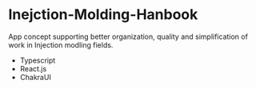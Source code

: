 # Inejction-Molding-Hanbook
App concept supporting better organization, quality and simplification of work in Injection modling fields.
  
   - Typescript
   - React.js
   - ChakraUI
